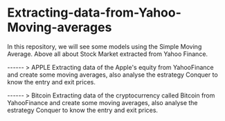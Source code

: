 # Extracting-data-from-Yahoo-Moving-averages
In this repository, we will see some models using the Simple Moving Average. Above all about Stock Market extracted from Yahoo Finance.

------ > APPLE
Extracting data of the Apple's equity from YahooFinance and create some moving averages, also analyse the estrategy Conquer to know the entry and exit prices.

------ > Bitcoin
Extracting data of the cryptocurrency called Bitcoin from YahooFinance and create some moving averages, also analyse the estrategy Conquer to know the entry and exit prices.

